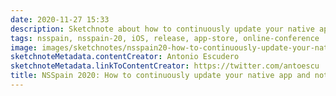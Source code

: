 ```yaml
---
date: 2020-11-27 15:33
description: Sketchnote about how to continuously update your native app at NSSpain 2020
tags: nsspain, nsspain-20, iOS, release, app-store, online-conference
image: images/sketchnotes/nsspain20-how-to-continuously-update-your-native-app-and-not-die-trying-small.jpg
sketchnoteMetadata.contentCreator: Antonio Escudero
sketchnoteMetadata.linkToContentCreator: https://twitter.com/antoescu
title: NSSpain 2020: How to continuously update your native app and not die trying
---
```


